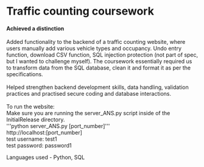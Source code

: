 # Traffic counting coursework
#### Achieved a distinction
Added functionality to the backend of a traffic counting website, where users manually add various vehicle types and occupancy. Undo entry function, download CSV function, SQL injection protection (not part of spec, but I wanted to challenge myself). The coursework essentially required us to transform data from the SQL database, clean it and format it as per the specifications. \
\
Helped strengthen backend development skills, data handling, validation practices and practised secure coding and database interactions. \
\
To run the website: \
Make sure you are running the server_ANS.py script inside of the InitialRelease directory. \
'''python server_ANS.py [port_number]''' \
http://localhost:[port_number] \
test username: test1 \
test password: password1


Languages used - Python, SQL
